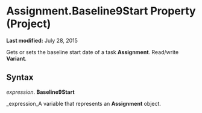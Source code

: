 
# Assignment.Baseline9Start Property (Project)

 **Last modified:** July 28, 2015

Gets or sets the baseline start date of a task  **Assignment**. Read/write  **Variant**.

## Syntax

 _expression_. **Baseline9Start**

 _expression_A variable that represents an  **Assignment** object.

